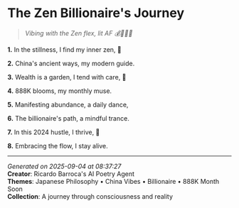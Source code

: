 # The Zen Billionaire's Journey

> *Vibing with the Zen flex, lit AF 💰🧘🏼‍♀️*

**1.** In the stillness, I find my inner zen, 🍵


**2.** China's ancient ways, my modern guide.


**3.** Wealth is a garden, I tend with care, 💎


**4.** 888K blooms, my monthly muse.


**5.** Manifesting abundance, a daily dance,


**6.** The billionaire's path, a mindful trance.


**7.** In this 2024 hustle, I thrive, 🎯


**8.** Embracing the flow, I stay alive.



---

*Generated on 2025-09-04 at 08:37:27*  
**Creator**: Ricardo Barroca's AI Poetry Agent  
**Themes**: Japanese Philosophy • China Vibes • Billionaire • 888K Month Soon  
**Collection**: A journey through consciousness and reality